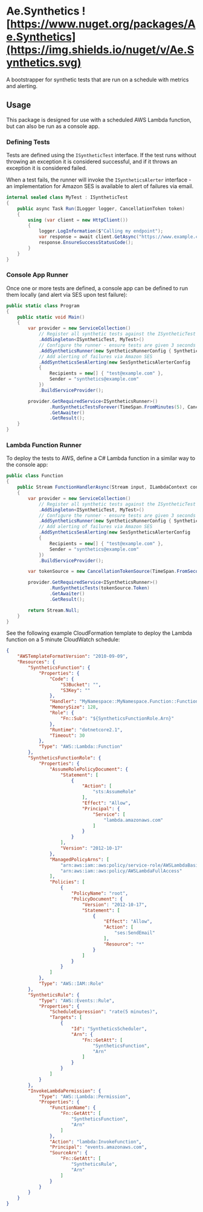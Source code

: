 # Ae.Synthetics ![https://www.nuget.org/packages/Ae.Synthetics](https://img.shields.io/nuget/v/Ae.Synthetics.svg)
A bootstrapper for synthetic tests that are run on a schedule with metrics and alerting.

## Usage
This package is designed for use with a scheduled AWS Lambda function, but can also be run as a console app.

### Defining Tests
Tests are defined using the `ISyntheticTest` interface. If the test runs without throwing an exception it is considered successful, and if it throws an exception it is considered failed.

When a test fails, the runner will invoke the `ISyntheticsAlerter` interface - an implementation for Amazon SES is available to alert of failures via email.
```csharp
internal sealed class MyTest : ISyntheticTest
{
    public async Task Run(ILogger logger, CancellationToken token)
    {
        using (var client = new HttpClient())
        {
            logger.LogInformation($"Calling my endpoint");
            var response = await client.GetAsync("https://www.example.com/");
            response.EnsureSuccessStatusCode();
        }
    }
}
```

### Console App Runner
Once one or more tests are defined, a console app can be defined to run them locally (and alert via SES upon test failure):

```csharp
public static class Program
{
    public static void Main()
    {
        var provider = new ServiceCollection()
            // Register all synthetic tests against the ISyntheticTest interface
            .AddSingleton<ISyntheticTest, MyTest>()
            // Configure the runner - ensure tests are given 3 seconds to complete
            .AddSyntheticsRunner(new SyntheticsRunnerConfig { SyntheticTestTimeout = TimeSpan.FromSeconds(3) })
            // Add alerting of failures via Amazon SES
            .AddSyntheticsSesAlerting(new SesSyntheticsAlerterConfig
            {
                Recipients = new[] { "test@example.com" },
                Sender = "synthetics@example.com"
            })
            .BuildServiceProvider();

        provider.GetRequiredService<ISyntheticsRunner>()
                .RunSyntheticTestsForever(TimeSpan.FromMinutes(5), CancellationToken.None)
                .GetAwaiter()
                .GetResult();
    }
}
```

### Lambda Function Runner
To deploy the tests to AWS, define a C# Lambda function in a similar way to the console app:

```csharp
public class Function
{
    public Stream FunctionHandlerAsync(Stream input, ILambdaContext context)
    {
        var provider = new ServiceCollection()
            // Register all synthetic tests against the ISyntheticTest interface
            .AddSingleton<ISyntheticTest, MyTest>()
            // Configure the runner - ensure tests are given 3 seconds to complete
            .AddSyntheticsRunner(new SyntheticsRunnerConfig { SyntheticTestTimeout = TimeSpan.FromSeconds(3) })
            // Add alerting of failures via Amazon SES
            .AddSyntheticsSesAlerting(new SesSyntheticsAlerterConfig
            {
                Recipients = new[] { "test@example.com" },
                Sender = "synthetics@example.com"
            })
            .BuildServiceProvider();

        var tokenSource = new CancellationTokenSource(TimeSpan.FromSeconds(10));

        provider.GetRequiredService<ISyntheticsRunner>()
                .RunSyntheticTests(tokenSource.Token)
                .GetAwaiter()
                .GetResult();

        return Stream.Null;
    }
}
```

See the following example CloudFormation template to deploy the Lambda function on a 5 minute CloudWatch schedule:
```json
{
    "AWSTemplateFormatVersion": "2010-09-09",
    "Resources": {
        "SyntheticsFunction": {
            "Properties": {
                "Code": {
                    "S3Bucket": "",
                    "S3Key": ""
                },
                "Handler": "MyNamespace::MyNamespace.Function::FunctionHandlerAsync",
                "MemorySize": 128,
                "Role": {
                    "Fn::Sub": "${SyntheticsFunctionRole.Arn}"
                },
                "Runtime": "dotnetcore2.1",
                "Timeout": 30
            },
            "Type": "AWS::Lambda::Function"
        },
        "SyntheticsFunctionRole": {
            "Properties": {
                "AssumeRolePolicyDocument": {
                    "Statement": [
                        {
                            "Action": [
                                "sts:AssumeRole"
                            ],
                            "Effect": "Allow",
                            "Principal": {
                                "Service": [
                                    "lambda.amazonaws.com"
                                ]
                            }
                        }
                    ],
                    "Version": "2012-10-17"
                },
                "ManagedPolicyArns": [
                    "arn:aws:iam::aws:policy/service-role/AWSLambdaBasicExecutionRole",
                    "arn:aws:iam::aws:policy/AWSLambdaFullAccess"
                ],
                "Policies": [
                    {
                        "PolicyName": "root",
                        "PolicyDocument": {
                            "Version": "2012-10-17",
                            "Statement": [
                                {
                                    "Effect": "Allow",
                                    "Action": [
                                        "ses:SendEmail"
                                    ],
                                    "Resource": "*"
                                }
                            ]
                        }
                    }
                ]
            },
            "Type": "AWS::IAM::Role"
        },
        "SyntheticsRule": {
            "Type": "AWS::Events::Rule",
            "Properties": {
                "ScheduleExpression": "rate(5 minutes)",
                "Targets": [
                    {
                        "Id": "SyntheticsScheduler",
                        "Arn": {
                            "Fn::GetAtt": [
                                "SyntheticsFunction",
                                "Arn"
                            ]
                        }
                    }
                ]
            }
        },
        "InvokeLambdaPermission": {
            "Type": "AWS::Lambda::Permission",
            "Properties": {
                "FunctionName": {
                    "Fn::GetAtt": [
                        "SyntheticsFunction",
                        "Arn"
                    ]
                },
                "Action": "lambda:InvokeFunction",
                "Principal": "events.amazonaws.com",
                "SourceArn": {
                    "Fn::GetAtt": [
                        "SyntheticsRule",
                        "Arn"
                    ]
                }
            }
        }
    }
}
```